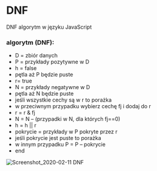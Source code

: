 # DNF
DNF algorytm w języku JavaScript

### algorytm (DNF):
- D = zbiór danych
- P = przykłady pozytywne w D
- h = false
- pętla aż P będzie puste
- r= true
- N = przykłady negatywne w D
- pętla aż N będzie puste
- jeśli wszystkie cechy są w r to porażka
- w przeciwnym przypadku wybierz cechę fj i dodaj do r
- r = r & fj
- N = N – (przypadki w N, dla których fj==0)
- h = h || r
- pokrycie = przykłady w P pokryte przez r
- jeśli pokrycie jest puste to porażka
- w innym przypadku P = P – pokrycie
- end


![Screenshot_2020-02-11 DNF](https://user-images.githubusercontent.com/42850304/74266075-f8a49e00-4d03-11ea-8302-ceda8972eebc.png)
